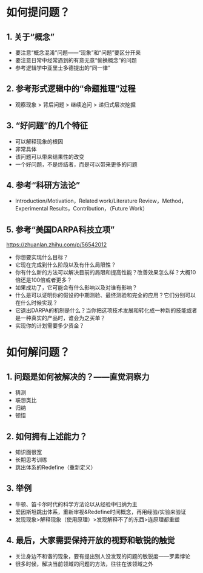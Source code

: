 # 如何提问题？



## 1. 关于“概念”

- 要注意“概念混淆”问题——“现象”和“问题”要区分开来
- 要注意日常中经常遇到的有意无意“偷换概念”的问题
- 参考逻辑学中亚里士多德提出的“同一律”



## 2. 参考形式逻辑中的“命题推理”过程

- 观察现象 > 背后问题 > 继续追问 > 递归式层次挖掘



## 3. “好问题”的几个特征

- 可以解释现象的根因
- 非常具体
- 该问题可以带来结果性的改变
- 一个好问题，不是终结者，而是可以带来更多的问题



## 4. 参考“科研方法论”

- Introduction/Motivation，Related work/Literature Review，Method，Experimental Results，Contribution，（Future Work）



## 5. 参考“美国DARPA科技立项”

https://zhuanlan.zhihu.com/p/56542012

- 你想要实现什么目标？
- 它现在完成到什么阶段以及有什么局限性？
- 你有什么新的方法可以解决目前的局限和提高性能？改善效果怎么样？大概10倍还是100倍或者更多？
- 如果成功了，它可能会有什么影响以及对谁有影响？
- 什么是可以证明你的假设的中期测验、最终测验和完全的应用？它们分别可以在什么时候实现？
- 它退出DARPA的机制是什么？当你把这项技术发展和转化成一种新的技能或者是一种真实的产品时，谁会为之买单？
- 实现你的计划需要多少资金？





# 如何解问题？



## 1. 问题是如何被解决的？——直觉洞察力

- 猜测
- 联想类比
- 归纳
- 顿悟



## 2. 如何拥有上述能力？

- 知识面很宽
- 长期思考训练
- 跳出体系的Redefine（重新定义）



## 3. 举例

- 牛顿、笛卡尔时代的科学方法论以从经验中归纳为主
- 爱因斯坦跳出体系，重新审视&Redefine时间概念，再用经验/实验来验证
- 发现现象>解释现象（使用原理）>发现解释不了的东西>连原理都重塑



## 4. 最后，大家需要保持开放的视野和敏锐的触觉

- 关注身边不和谐的现象，要有提出别人没发现的问题的敏锐度——罗素悖论
- 很多时候，解决当前领域的问题的方法，往往在该领域之外